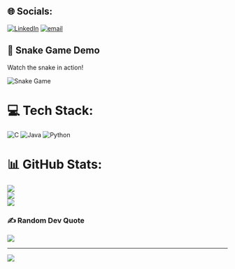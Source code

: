 
## 🌐 Socials:
[![LinkedIn](https://img.shields.io/badge/LinkedIn-%230077B5.svg?logo=linkedin&logoColor=white)](https://linkedin.com/in/https://www.linkedin.com/in/suryakant-sahoo-189800346?lipi=urn%3Ali%3Apage%3Ad_flagship3_profile_view_base_contact_details%3BTNVHdxQLRxqPUKh0meEjUQ%3D%3D) [![email](https://img.shields.io/badge/Email-D14836?logo=gmail&logoColor=white)](mailto:xbsuryakant@gmail.com) 

## 🐍 Snake Game Demo

Watch the snake in action!  

![Snake Game](https://github.com/suryakant-source/snake-game-demo/blob/main/snake_demo.gif)


# 💻 Tech Stack:
![C](https://img.shields.io/badge/c-%2300599C.svg?style=for-the-badge&logo=c&logoColor=white) ![Java](https://img.shields.io/badge/java-%23ED8B00.svg?style=for-the-badge&logo=openjdk&logoColor=white) ![Python](https://img.shields.io/badge/python-3670A0?style=for-the-badge&logo=python&logoColor=ffdd54)
# 📊 GitHub Stats:
![](https://github-readme-stats.vercel.app/api?username=suryakant-source&theme=radical&hide_border=true&include_all_commits=true&count_private=true)<br/>
![](https://nirzak-streak-stats.vercel.app/?user=suryakant-source&theme=radical&hide_border=true)<br/>
![](https://github-readme-stats.vercel.app/api/top-langs/?username=suryakant-source&theme=radical&hide_border=true&include_all_commits=true&count_private=true&layout=compact)

### ✍️ Random Dev Quote
![](https://quotes-github-readme.vercel.app/api?type=horizontal&theme=radical)

---
[![](https://visitcount.itsvg.in/api?id=suryakant-source&icon=0&color=0)](https://visitcount.itsvg.in)

<!-- Proudly created with GPRM ( https://gprm.itsvg.in ) -->
